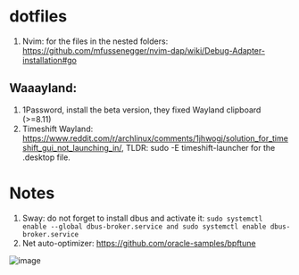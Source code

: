 # dotfiles
1. Nvim: for the files in the nested folders: https://github.com/mfussenegger/nvim-dap/wiki/Debug-Adapter-installation#go

## Waaayland:
1. 1Password, install the beta version, they fixed Wayland clipboard (>=8.11)
2. Timeshift Wayland: https://www.reddit.com/r/archlinux/comments/1jhwogj/solution_for_timeshift_gui_not_launching_in/, TLDR: sudo -E timeshift-launcher for the .desktop file.

# Notes
1. Sway: do not forget to install dbus and activate it: `sudo systemctl enable --global dbus-broker.service and sudo systemctl enable dbus-broker.service`
2. Net auto-optimizer: https://github.com/oracle-samples/bpftune

![image](https://user-images.githubusercontent.com/8040338/118793520-5cbbf780-b8a1-11eb-94e7-6f124a906bea.png)
